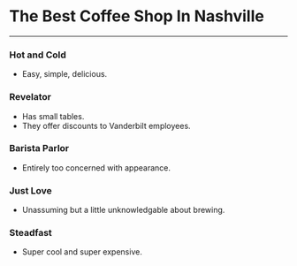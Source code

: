# The Best Coffee Shop In Nashville

---

### Hot and Cold
 - Easy, simple, delicious. 

### Revelator
 - Has small tables. 
 - They offer discounts to Vanderbilt employees. 

### Barista Parlor
 - Entirely too concerned with appearance. 

### Just Love
 - Unassuming but a little unknowledgable about brewing. 

### Steadfast
 - Super cool and super expensive. 

